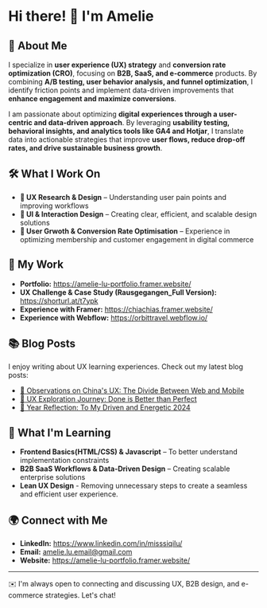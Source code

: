 # Hi there! 👋 I'm Amelie

## 🌟 About Me
I specialize in **user experience (UX) strategy** and **conversion rate optimization (CRO)**, focusing on **B2B, SaaS, and e-commerce** products. By combining **A/B testing, user behavior analysis, and funnel optimization**, I identify friction points and implement data-driven improvements that **enhance engagement and maximize conversions**.

I am passionate about optimizing **digital experiences through a user-centric and data-driven approach**. By leveraging **usability testing, behavioral insights, and analytics tools like GA4 and Hotjar**, I translate data into actionable strategies that improve **user flows, reduce drop-off rates, and drive sustainable business growth**.

## 🛠️ What I Work On
- **📌 UX Research & Design** – Understanding user pain points and improving workflows
- **🎨 UI & Interaction Design** – Creating clear, efficient, and scalable design solutions
- **🛒 User Grwoth & Conversion Rate Optimisation** – Experience in optimizing membership and customer engagement in digital commerce

## 🚀 My Work
- **Portfolio:** https://amelie-lu-portfolio.framer.website/
- **UX Challenge & Case Study (Rausgegangen_Full Version):** https://shorturl.at/t7ypk
- **Experience with Framer:** https://chiachias.framer.website/
- **Experience with Webflow:** https://orbittravel.webflow.io/

## 📚 Blog Posts
I enjoy writing about UX learning experiences. Check out my latest blog posts:
- [🔗 Observations on China's UX: The Divide Between Web and Mobile](https://shorturl.at/tzUoX) 
- [🔗 UX Exploration Journey: Done is Better than Perfect](https://shorturl.at/Zuy1n)
- [🔗 Year Reflection: To My Driven and Energetic 2024](https://shorturl.at/amlA9)

## 📖 What I'm Learning
- **Frontend Basics(HTML/CSS) & Javascript** – To better understand implementation constraints
- **B2B SaaS Workflows & Data-Driven Design** – Creating scalable enterprise solutions
- **Lean UX Design** - Removing unnecessary steps to create a seamless and efficient user experience.

## 🌍 Connect with Me
- **LinkedIn:** https://www.linkedin.com/in/misssiqilu/
- **Email:** amelie.lu.email@gmail.com
- **Website:** https://amelie-lu-portfolio.framer.website/

---
✉️ I'm always open to connecting and discussing UX, B2B design, and e-commerce strategies. Let's chat!
